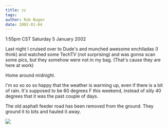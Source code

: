```yaml
---
title: zz
tags: 
author: Rob Nugen
date: 2002-01-04
---
```


<title></title>
<p class=date>1:55pm CST Saturday 5 January 2002</p>

<p>Last night I cruised over to Dude's and munched awesome enchiladas
(I think) and watched some TechTV (not surprising) and was gonna scan
some pics, but they somehow were not in my bag.  (That's cause they
are here at work)</p>

<p>Home around midnight.</p>

<p>I'm so so so so happy that the weather is warming up, even if there
is a bit of rain.  It's supposed to be 60 degrees F this weekend,
instead of silly 40 degrees that it was the past couple of days.</p>

<p>The old asphalt feeder road has been removed from the ground.  They
ground it to bits and hauled it away.</p>

<p><img src='/images/rob/wL-ROB.gif'/></p>

